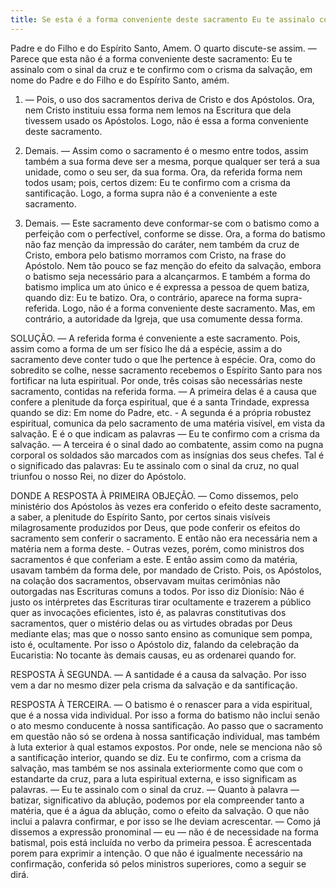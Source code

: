 ```yaml
---
title: Se esta é a forma conveniente deste sacramento Eu te assinalo com o sinal da cruz e te confirmo com a crisma da salvação, em nome do Padre e do Filho e do Espírito Santo, Amem
---
```


Padre e do Filho e do Espírito Santo, Amem. O quarto discute-se assim. — Parece que esta não é a forma conveniente deste sacramento: Eu te assinalo com o sinal da cruz e te confirmo com o crisma da salvação, em nome do Padre e do Filho e do Espírito Santo, amém.  

1. — Pois, o uso dos sacramentos deriva de Cristo e dos Apóstolos. Ora, nem Cristo instituiu essa forma nem lemos na Escritura que dela tivessem usado os Apóstolos. Logo, não é essa a forma conveniente deste sacramento.  

2. Demais. — Assim como o sacramento é o mesmo entre todos, assim também a sua forma deve ser a mesma, porque qualquer ser terá a sua unidade, como o seu ser, da sua forma. Ora, da referida forma nem todos usam; pois, certos dizem: Eu te confirmo com a crisma da santificação. Logo, a forma supra não é a conveniente a este sacramento.  

3. Demais. — Este sacramento deve conformar-se com o batismo como a perfeição com o perfectível, conforme se disse. Ora, a forma do batismo não faz menção da impressão do caráter, nem também da cruz de Cristo, embora pelo batismo morramos com Cristo, na frase do Apóstolo. Nem tão pouco se faz menção do efeito da salvação, embora o batismo seja necessário para a alcançarmos. E também a forma do batismo implica um ato único e é expressa a pessoa de quem batiza, quando diz: Eu te batizo. Ora, o contrário, aparece na forma supra-referida. Logo, não é a forma conveniente deste sacramento.  Mas, em contrário, a autoridade da Igreja, que usa comumente dessa forma.  

SOLUÇÃO. — A referida forma é conveniente a este sacramento. Pois, assim como a forma de um ser físico lhe dá a espécie, assim a do sacramento deve conter tudo o que lhe pertence à espécie. Ora, como do sobredito se colhe, nesse sacramento recebemos o Espírito Santo para nos fortificar na luta espiritual. Por onde, três coisas são necessárias neste sacramento, contidas na referida forma. — A primeira delas é a causa que confere a plenitude da força espiritual, que é a santa Trindade, expressa quando se diz: Em nome do Padre, etc. - A segunda é a própria robustez espiritual, comunica da pelo sacramento de uma matéria visível, em vista da salvação. E é o que indicam as palavras — Eu te confirmo com a crisma da salvação. — A terceira é o sinal dado ao combatente, assim como na pugna corporal os soldados são marcados com as insígnias dos seus chefes. Tal é o significado das palavras: Eu te assinalo com o sinal da cruz, no qual triunfou o nosso Rei, no dizer do Apóstolo.  

DONDE A RESPOSTA À PRIMEIRA OBJEÇÃO. — Como dissemos, pelo ministério dos Apóstolos às vezes era conferido o efeito deste sacramento, a saber, a plenitude do Espírito Santo, por certos sinais visíveis milagrosamente produzidos por Deus, que pode conferir os efeitos do sacramento sem conferir o sacramento. E então não era necessária nem a matéria nem a forma deste. - Outras vezes, porém, como ministros dos sacramentos é que conferiam a este. E então assim como da matéria, usavam também da forma dele, por mandado de Cristo. Pois, os Apóstolos, na colação dos sacramentos, observavam muitas cerimônias não outorgadas nas Escrituras comuns a todos. Por isso diz Dionísio: Não é justo os intérpretes das Escrituras tirar ocultamente e trazerem a público quer as invocações eficientes, isto é, as palavras constitutivas dos sacramentos, quer o mistério delas ou as virtudes obradas por Deus mediante elas; mas que o nosso santo ensino as comunique sem pompa, isto é, ocultamente. Por isso o Apóstolo diz, falando da celebração da Eucaristia: No tocante às demais causas, eu as ordenarei quando for. 

RESPOSTA À SEGUNDA. — A santidade é a causa da salvação. Por isso vem a dar no mesmo dizer pela crisma da salvação e da santificação.  

RESPOSTA À TERCEIRA. — O batismo é o renascer para a vida espiritual, que é a nossa vida individual. Por isso a forma do batismo não inclui senão o ato mesmo conducente à nossa santificação. Ao passo que o sacramento em questão não só se ordena à nossa santificação individual, mas também à luta exterior à qual estamos expostos. Por onde, nele se menciona não sô a santificação interior, quando se diz. Eu te confirmo, com a crisma da salvação, mas também se nos assinala exteriormente como que com o estandarte da cruz, para a luta espiritual externa, e isso significam as palavras. — Eu te assinalo com o sinal da cruz. — Quanto à palavra — batizar, significativo da ablução, podemos por ela compreender tanto a matéria, que é a água da ablução, como o efeito da salvação. O que não inclui a palavra confirmar, e por isso se lhe deviam acrescentar. — Como já dissemos a expressão pronominal — eu — não é de necessidade na forma batismal, pois está incluída no verbo da primeira pessoa. É acrescentada porem para exprimir a intenção. O que não é igualmente necessário na confirmação, conferida só pelos ministros superiores, como a seguir se dirá.